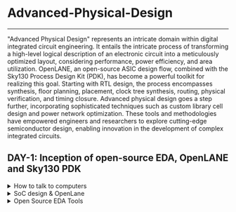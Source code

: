 # Advanced-Physical-Design
--------------------------

"Advanced Physical Design" represents an intricate domain within digital integrated circuit engineering. It entails the intricate process of transforming a high-level logical description of an electronic circuit into a meticulously optimized layout, considering performance, power efficiency, and area utilization. OpenLANE, an open-source ASIC design flow, combined with the Sky130 Process Design Kit (PDK), has become a powerful toolkit for realizing this goal. Starting with RTL design, the process encompasses synthesis, floor planning, placement, clock tree synthesis, routing, physical verification, and timing closure. Advanced physical design goes a step further, incorporating sophisticated techniques such as custom library cell design and power network optimization. These tools and methodologies have empowered engineers and researchers to explore cutting-edge semiconductor design, enabling innovation in the development of complex integrated circuits.

## DAY-1: Inception of open-source EDA, OpenLANE and Sky130 PDK
<details> 
      <summary> How to talk to computers </summary>

---
At some part of our life, we have all used an ARDUINO board. We all know that an Arduino board is a popular open-source hardware platform designed for electronics enthusiasts, hobbyists, students, and professionals to create and prototype a wide range of embedded systems and electronic projects. Arduino boards are known for their ease of use and versatility, making them a valuable tool for learning about electronics and programming.

![arduino](https://github.com/akul-star/Advanced-Physical-Design/assets/75561390/2c4d152e-9a76-47c3-9631-0a137711f6b7)



The Block diagram of an ARDUINO board is as shown below.

---
![Arduinno_Block](https://github.com/akul-star/Advanced-Physical-Design/assets/75561390/c63c0919-4e07-4757-80e7-d0fafa25d769)

In this course, instead of looking into the embedded design we will be focusing more on the chip used inside the embedded systems.

---
![Chip](https://github.com/akul-star/Advanced-Physical-Design/assets/75561390/443610f2-ab16-41ce-b448-e2ee2bdf7dcc)

- **Package:** In chip design, a "package" refers to the protective outer casing that houses and safeguards the integrated circuit (IC). Packages serve critical roles in chip manufacturing by providing physical protection to the silicon die, establishing electrical connections between the chip and external components or a printed circuit board (PCB), aiding in thermal management by dissipating heat, and offering mechanical support. These packages come in various types, such as Dual In-line Packages (DIP), Surface-Mount Device (SMD) packages, Small Outline Integrated Circuit (SOIC) packages, and more, each tailored to specific applications and requirements, making package selection a crucial consideration in chip design and manufacturing.

In the example above, we have used QFN 48. The "QFN 48" package is a specific type of semiconductor package commonly used for integrated circuits (ICs). "QFN" stands for "Quad Flat No-Lead," and "48" refers to the number of pins or leads on the package. 

- **Chip:** A "chip," also known as an integrated circuit (IC) or microchip, is a miniature electronic device that consists of a collection of electronic components, such as transistors, resistors, and capacitors, etched onto a single semiconductor material, typically silicon. These components are interconnected to perform specific functions, such as processing data, storing information, or controlling electrical signals. Chips and packages can be connected through wire bonds in some packaging methods, but it's important to note that wire bonding is just one of several methods used for making electrical connections between the chip and the package.

The "chip" is the silicon-based microelectronic component that contains electronic circuits, while the "package" is the protective outer casing that houses the chip, provides electrical connections, and offers physical protection and thermal management.

---
![PADS_Die_Core](https://github.com/akul-star/Advanced-Physical-Design/assets/75561390/5fbbe595-d2ad-47bf-a0c8-3c4051a9119c)

- Pads: It refer to the input and output connection points on the chip's package that interface with the external world, such as a printed circuit board (PCB) or other devices. These pads serve as the electrical interfaces through which the SoC communicates with other components or systems.  

- Core: Core refers to a central processing unit (CPU) or a processing unit that performs computations and executes instructions. SoCs are highly integrated semiconductor devices that combine various components and subsystems on a single chip, and one of the critical components within an SoC is the processing core.

- Die: "Die" refers to the actual silicon chip or semiconductor wafer that contains all the integrated circuits and components of the SoC.

Now, let's take example of a  sample SOC using RISC-V as their ISA. 

---
![FOUNDRY_IP Macros](https://github.com/akul-star/Advanced-Physical-Design/assets/75561390/58b201ef-c8eb-42f7-a2df-b1d0dd33d7b5)

**Foundry IP's :** Foundry IP, short for Foundry Intellectual Property, refers to a set of pre-designed and pre-verified semiconductor intellectual property (IP) blocks or components that are licensed to semiconductor companies (fabless semiconductor companies) for integration into their own custom integrated circuits (ICs). These IP blocks are typically developed by semiconductor foundries or third-party IP providers and can be crucial for accelerating the design and production of complex chips. 

**Macro's:** Macros short for "macrocells" or "macro functions," refer to predefined and reusable functional blocks or components that can be incorporated into custom IC designs. Macros are a form of semiconductor intellectual property (IP) and play a crucial role in simplifying and speeding up the process of designing complex digital circuits. 


From Software Application to Hardware  
======================================

  In this section we will learn what exactly is the Instruction Set Architecture (ISA) role in a device and why it is required.  

![Screenshot from 2023-08-21 10-46-39](https://github.com/akul-star/RISC-V/assets/75561390/ae4ea0da-5b23-4771-90d3-4ef404471e51)

Let's explore how applications communicate with hardware components through various layers, including the operating system (OS), compiler, assembler, and a Register Transfer Language (RTL) snippet.

1. Operating System (OS):
    The operating system provides an abstraction layer between applications and hardware. It manages the hardware resources, such as memory, processors, and I/O devices, and provides services that applications can use. 

2. Compiler:
    The compiler translates high-level programming code written in languages like C, C++, or Java into machine code that the hardware can execute. During compilation, the compiler maps high-level code constructs to appropriate machine instructions. For instance, if an application contains a loop, the compiler generates machine instructions that correspond to looping constructs supported by the ISA (RISC-V in our case).

3. Assembler:
    An assembler converts assembly language code (a human-readable representation of machine code) into actual machine code. Assembly language is a low-level representation of the ISA, and each assembly instruction typically corresponds to a single machine instruction. Assemblers take care of translating assembly mnemonics into binary machine code that the hardware understands. The ISA acts as a abstract interface between the high level language like C, C++ and JAVA & the hardware.

4. RTL Snippet (Register Transfer Language):
RTL is a description of digital circuits using registers, data paths, and control logic. It's used in hardware design to describe the behavior of digital systems at a low level. 

</details>

<details>
      <summary> SoC design & OpenLane </summary>
      

Introduction to all components of open-source digital asic design 
=============================================================

![ASIC](https://github.com/akul-star/Advanced-Physical-Design/assets/75561390/2e769d73-b066-41fe-a0ed-8a158713cd4d)

1. **RTL Design:** RTL (Register-Transfer Level) design is essential for ASICs (Application-Specific Integrated Circuits) because it provides a hardware-specific description of the desired functionality, bridging the gap between high-level behavior and low-level gate-level implementation. It specifies how data is transferred between registers and processed by combinational logic, defines timing constraints, and serves as input to RTL synthesis tools for automatic conversion into gate-level representations. RTL design allows for optimization, simulation-based verification, portability, and clear documentation of the ASIC's design intent, ensuring a solid foundation for subsequent stages of ASIC development and ultimately delivering custom integrated circuits tailored to specific applications.

2. **EDA Tools:** ASIC (Application-Specific Integrated Circuit) design relies on Electronic Design Automation (EDA) tools because these tools provide the essential infrastructure for designing, verifying, and optimizing custom integrated circuits. EDA tools facilitate the creation of hardware descriptions, synthesis of high-level designs into manufacturable gate-level representations, simulation to ensure functionality and correctness, timing analysis for meeting critical performance requirements, and physical implementation to optimize layout and manufacturing. They streamline the complex ASIC design process, ensuring efficiency, accuracy, and successful production of application-specific integrated circuits tailored to specific functions and applications.

3. **PDK Data:** A Process Design Kit (PDK) for ASIC manufacturing is a comprehensive package provided by semiconductor foundries to ASIC designers. It contains vital information, design rules, device models, and a library of components necessary to design and fabricate custom integrated circuits. PDKs ensure that designers adhere to manufacturing guidelines, use accurate device models, and efficiently utilize foundry-specific processes during the ASIC design process, facilitating successful and manufacturable custom chip production.

**SkyWater 130nm Process Design Kit (PDK):** 
The SkyWater 130nm Process Design Kit (PDK) is a comprehensive set of resources offered by SkyWater Technology Foundry for integrated circuit designers. It encompasses essential information about the 130-nanometer semiconductor manufacturing process, design rules, device models, a library of components, and technology files. This PDK enables designers to create custom integrated circuits tailored to specific applications using SkyWater's 130nm process technology, promoting accessibility and cost-effective semiconductor fabrication.

**RIL Design Flow (RTL to GDS2):**
The RTL (Register-Transfer Level) to GDS2 design flow is the process of creating and manufacturing integrated circuits (ICs). It involves steps like designing the circuit's functionality in RTL, simulating and synthesizing it into gate-level logic, creating a physical layout, verifying the design, generating manufacturing masks, fabricating the ICs, and finally, testing and packaging them. The GDS2 file is generated to describe the layout and is used for manufacturing. This flow ensures that ICs meet specifications and can be mass-produced.

Simplified RTL to GDSII Flow
=============================

![Openlane_ASICflow](https://github.com/akul-star/Advanced-Physical-Design/assets/75561390/4a23a0b6-776c-42e0-ae25-eab6d2638929)

1. **Synthesis:** In the RTL to GDS2 flow, synthesis is a crucial step where RTL (Register Transfer Level) code is transformed into a gate-level netlist. This process involves mapping RTL constructs to standard cell libraries, optimizing the design for area, power, and timing, handling clock domains, and applying timing constraints. Static Timing Analysis (STA) is then performed to ensure that the design meets timing requirements. Once synthesis is complete, the synthesized design serves as the foundation for subsequent steps in the flow, including physical design, placement, routing, and ultimately the generation of GDS2 files for fabrication. This synthesis stage plays a pivotal role in achieving a balance between design functionality and performance while preparing the design for manufacturing.

    A. **Liberty View (Liberty Format):**
        Purpose: Liberty view is used primarily for static timing analysis (STA) during the synthesis process. It provides information about the timing characteristics of standard cells from the cell library, such as setup times, hold times, rise/fall times, and capacitance values.
        Contents: It includes timing constraints, delay information, and other timing-related data for the cells in the standard cell library.
        Format: Typically written in a standard format called Liberty (.lib) format, which can be read by synthesis tools and STA tools.

    B. **HDL Behavioral View:**
        Purpose: The HDL (Hardware Description Language) Behavioral View represents the high-level description of the digital design in RTL (Register Transfer Level) or a higher abstraction level. It's the original RTL code created by designers.
        Contents: It contains behavioral descriptions of the logic functions, data paths, control structures, and the intended functionality of the design.
        Format: The format depends on the hardware description language used, such as VHDL or Verilog.

    C. **SPICE View (Simulation View):**
        Purpose: SPICE (Simulation Program with Integrated Circuit Emphasis) View is used for detailed transistor-level simulation. It provides a transistor-level representation of the design and is essential for accurate circuit-level simulations.
        Contents: SPICE View includes transistor-level models, parasitic elements, and detailed information about how the gates and interconnections in the design are implemented at the transistor level.
        Format: Typically written in a SPICE-compatible format (e.g., SPICE netlists) that can be used by circuit simulators for accurate transistor-level simulations.

2. **Floor Planning:** Floor planning in the RTL to GDS2 (GDSII) flow is the initial step of physical design. It involves allocating space and defining the approximate locations of major components and functional blocks on the semiconductor chip. The goal is to create a layout that meets area, power, and performance targets while ensuring that signal routing between these blocks is feasible. Floor planning sets the foundation for subsequent steps like placement and routing and plays a crucial role in achieving a successful chip design.

   A. **Chip Floor Planning:**
        Purpose: Chip floor planning is the high-level organization of the entire semiconductor chip. It defines the placement of major components and functional blocks on the chip's silicon die.
        Scope: It encompasses decisions related to core logic placement, I/O ring location, clock distribution, and other global aspects of the chip's physical design.
        Goals: The primary goals of chip floor planning are to optimize chip area, minimize power consumption, and ensure that the chip meets its performance requirements. It provides a high-level view of how different parts of the chip will interact.

   B. **Macro Floorplanning:**
        Purpose: Macro floorplanning focuses on the placement and organization of large functional blocks or macros within the chip. These macros can include CPU cores, memory blocks, or other complex IP blocks.
        Scope: It deals with the internal layout and arrangement of these macros and how they interface with each other and the rest of the chip.
        Goals: The main objectives of macro floorplanning are efficient use of space, ensuring proper connectivity between macros, and optimizing for performance and power within the macro boundaries.

   C. **Power Planning:**
        Purpose: Power planning is a critical aspect of chip design that focuses on managing and distributing power throughout the chip. It ensures that each component receives the required power supply and that power delivery is efficient to minimize voltage drop and power dissipation.
        Scope: Power planning involves decisions about the placement of power grid elements (such as power rails and decoupling capacitors) and the routing of power distribution networks.
        Goals: The key goals of power planning are to maintain voltage stability, reduce power noise, and meet power delivery requirements, all while minimizing the impact on chip area and performance. Effective power planning is essential for reliable chip operation and to avoid voltage drop-related issues.

3. **Cell Placement:** Cell placement is a crucial step in the physical design of integrated circuits (ICs) within the RTL to GDS2 (GDSII) flow. It involves determining the specific locations on a semiconductor chip's silicon die where individual standard cells, macros, and other functional blocks will be positioned. 

   A. **Chip Floor Planning:**
        Purpose: Chip floor planning is the high-level organization of the entire semiconductor chip. It defines the placement of major components and functional blocks on the chip's silicon die.
        Scope: It encompasses decisions related to core logic placement, I/O ring location, clock distribution, and other global aspects of the chip's physical design.
        Goals: The primary goals of chip floor planning are to optimize chip area, minimize power consumption, and ensure that the chip meets its performance requirements. It provides a high-level view of how different parts of the chip will interact.

   B. **Macro Floorplanning:**
        Purpose: Macro floorplanning focuses on the placement and organization of large functional blocks or macros within the chip. These macros can include CPU cores, memory blocks, or other complex IP blocks.
        Scope: It deals with the internal layout and arrangement of these macros and how they interface with each other and the rest of the chip.
        Goals: The main objectives of macro floorplanning are efficient use of space, ensuring proper connectivity between macros, and optimizing for performance and power within the macro boundaries.

   C. **Power Planning:**
        Purpose: Power planning is a critical aspect of chip design that focuses on managing and distributing power throughout the chip. It ensures that each component receives the required power supply and that power delivery is efficient to minimize voltage drop and power dissipation.
        Scope: Power planning involves decisions about the placement of power grid elements (such as power rails and decoupling capacitors) and the routing of power distribution networks.
        Goals: The key goals of power planning are to maintain voltage stability, reduce power noise, and meet power delivery requirements, all while minimizing the impact on chip area and performance. Effective power planning is essential for reliable chip operation and to avoid voltage drop-related issues.

   4. **Clock Tree Sysnthesis:** CTS stands for "Clock Tree Synthesis." It is a crucial step in the physical design of integrated circuits, particularly digital designs, within the RTL to GDS2 (GDSII) flow. The primary goal of CTS is to create an efficient and optimized network of clock distribution paths throughout the chip.

   5. **Routing:** Routing, in the context of semiconductor chip design within the RTL to GDS2 (GDSII) flow, refers to the process of establishing physical connections between different components, such as standard cells, macros, and input/output pads, on the silicon die. These connections are created using metal layers, which serve as interconnects to facilitate data transmission and signal propagation. Grid routers are a type of routing algorithm used in semiconductor chip design within the context of the RTL to GDS2 (GDSII) flow. These routers are designed to navigate and establish connections between components on a chip layout using a grid-based approach. Grid routers are especially suitable for digital integrated circuits with a regular and structured layout, where the chip design is aligned with a grid pattern.

      A. **Global Routing:**  G
Global routing is the initial phase of routing in chip design. It determines high-level routing paths for nets between macroblocks or functional units on the chip, focusing on channel assignments and chip-level optimization. The outcome is a routing framework or guides for subsequent detailed routing.

      B. **Detailed Routing:**
Detailed routing follows global routing and defines precise paths for individual wires within nets. It works at a lower, detailed level, considering cell positions, design rules, and minimizing wirelength. The result is the completed layout of physical interconnections, adhering to global routing guidelines.

   7. **Sign-Off:**

      A. **Physical Verification:** Physical verification is a critical step in the semiconductor chip design process, specifically in the RTL to GDS2 (GDSII) flow. It involves a series of checks and analyses to ensure that the physical layout of the chip adheres to design rules, manufacturing constraints, and reliability criteria. Physical verification helps identify and rectify potential issues in the layout that could lead to manufacturing defects, performance problems, or reliability issues.

     B. **Timing Verification:** Timing verification is a critical step in semiconductor chip design within the RTL to GDS2 (GDSII) flow. It focuses on ensuring that the design meets its timing requirements, particularly in terms of clock-to-q delays, setup times, hold times, and maximum clock frequency. Timing verification helps guarantee that the chip will operate correctly and within its specified performance limits.

OpenLANE
=========

OpenLane is an open-source toolchain for chip design that automates the process of creating custom digital integrated circuits, from high-level RTL code to manufacturable GDSII files. Developed by efabless, it streamlines the design flow by integrating various open-source EDA tools, allowing users to explore different design options, meet manufacturing requirements, and even experiment with custom chip designs. OpenLane's scripted flow, community-driven development, and accessibility make it a valuable resource for both educational purposes and small design teams looking to create custom ASICs while adhering to industry best practices.

OpenLANE ASIC Flow
=================

OpenLane is a fully automated process, spanning from RTL (Register-Transfer Level) to GDSII (Graphics Data System II), and relies on various components, including OpenROAD, Yosys, Magic, Netgen, CVC, SPEF-Extractor, KLayout, and a set of specialized scripts for design exploration and enhancement. This comprehensive flow covers every step of ASIC implementation.

OpenLANE utilises a variety of opensource tools in the execution of the ASIC flow:

1. RTL Synthesis & Technology Mapping: yosys,abc
2. Floorplan & PDN:init_fp, ioPlacer, pdn and tapcell
3. Placement:RePLace, Resizer, OpenPhySyn & OpenDP
4. Static Timing Analysis:OpenSTA
5. Clock Tree Synthesis:TritonCTS
6. Routing:FastRoute and TritonRoute
7. SPEF Extraction:SPEF-Extractor
8. DRC Checks, GDSII Streaming out:Magic, Klayout
9. LVS check:Netgen
10. Circuit validity checker:CVC

</details>

<details>
      <summary> Open Source EDA Tools </summary>




</details>
